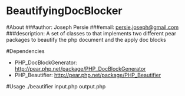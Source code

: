 BeautifyingDocBlocker
=====================

#About
###author: Joseph Persie
###email: persie.joseph@gmail.com
###description:
A set of classes to that implements two different pear packages to beautify the php document
and the apply doc blocks

#Dependencies 

* PHP_DocBlockGenerator: http://pear.php.net/package/PHP_DocBlockGenerator
* PHP_Beautifier: http://pear.php.net/package/PHP_Beautifier

#Usage 
./beautifier input.php output.php
